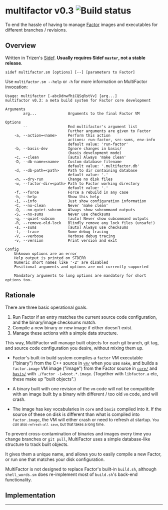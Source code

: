 # multifactor v0.3 ![Build status](https://api.travis-ci.org/catb0t/multifactor.svg?branch=master)

To end the hassle of having to manage [Factor](https://github.com/factor/factor) images and executables for different branches / revisions.

## Overview

Written in Trizen's [Sidef](https://github.com/trizen/sidef). **Usually requires Sidef `master`, not a stable release**.

`sidef multifactor.sm [options] [--] [parameters to Factor]`

Use `multifactor.sm --help` or `-h` for more information on MultiFactor invocation:

```
Usage: multifactor [-abcDdnwfhiCQSqRstVv] [arg...]
multifactor v0.3: a meta build system for Factor core development

Arguments
	    arg...              Arguments to the final Factor VM

Options
	    --                  End multifactor's argument list
	                        Further arguments are given to Factor
	-a, --action=<name>     Perform this action
	                        actions: run-factor, src-sums, env-info
	                        default value: 'run-factor'
	-b, --basis-dev         Ignore changes in basis/
	                        (basis development mode)
	-c, --clean             [auto] Always 'make clean'
	-D, --db-name=<name>    Custom database filename
	                        default value: '.multifactor.db'
	-d, --db-path=<path>    Path to dir containing database
	                        default value: '.'
	-n, --dry-run           Change no disk files
	-w, --factor-dir=<path> Path to Factor working directory
	                        default value: '.'
	-f, --force             Force a rebuild in any case
	-h, --help              Show this help
	-i, --info              Just show configuration information
	-C, --no-clean          Never 'make clean'
	-Q, --no-quiet-subcom   Always show subcommand outputs
	-S, --no-sums           Never use checksums
	-q, --quiet-subcom      [auto] Never show subcommand outputs
	-R, --remove-old-lock   Blindly remove any lock files (unsafe!)
	-s, --sums              [auto] Always use checksums
	-t, --trace             Some debug tracing
	-V, --verbose           Verbose debug tracing
	-v, --version           Print version and exit

Config
	Unknown options are an error
	Help output is printed on STDERR
	Numeric short names like '-2' are disabled
	Positional arguments and options are not currently supported

	Mandatory arguments to long options are mandatory for short options too.
```

## Rationale

There are three basic operational goals.

1. Run Factor if an entry matches the current source code configuration, and the binary/image checksums match.
2. Compile a new binary or new image if either doesn't exist.
3. Manage these actions with a simple data structure.

This way, MultiFactor will manage built objects for each git branch, git tag, and source code configuration you desire, without mixing them up.

* Factor's built-in build system compiles a `factor` VM executable ("binary") from the C++ source in [`vm/`](https://github.com/factor/factor/tree/master/vm) when you use `make`, and builds a `factor.image` VM image ("image") from the Factor source in [`core/`](https://github.com/factor/factor/tree/master/core) and [`basis/`](https://github.com/factor/factor/tree/master/basis) with `./factor -i=boot.*.image`. (Together with `libfactor.a` etc, these make up "built objects".)

* A binary built with one revision of the `vm` code will not be compatibile with an image built by a binary with different / too old `vm` code, and will crash.

* The image has key vocabularies in `core` and `basis` compiled into it. If the source of these on disk is different than what is compiled into `factor.image`, the VM will either crash or need to refresh at startup. <small> You *can* also `refresh-all save`, but that takes a long time. </small>

To prevent cross-contamination of binaries and images every time you change branches or `git pull`, MultiFactor uses a simple database-like structure to track built objects.

It gives them a unique name, and allows you to easily compile a new Factor, or run one that matches your disk configuration.

MultiFactor is not designed to replace Factor's built-in `build.sh`, although `shell_words.sm` does re-implement most of `build.sh`'s back-end functionality.

## Implementation


---

<!--
* put this executable script somewhere in your `$PATH` (optional: name it `factor`)

* `export FACTOR_FOLDER` as the path to your [factor/factor](https://github.com/factor/factor) git repository in your `.bashrc`, and `source ~/.bashrc`

* (optional) `export TRIM_HASH_TO` to control the length the hashes are cut to (longer prevents collisions, shorter is better for your filesystem; default=12)

* run the script with any argument: `factor.bash a`; it will build a binary and image for your current branch

* checkout a different `factor/factor` branch

* run the script with an argument again and it builds a new, separate binary and image for the branch

* if the image compilation crashes, it will re-bootstrap indefinitely until it builds a working image (or you kill it)

  if the `boot.*.image` is from a commit near-ish that of `core/*` and `basis/*`, it will probably build... eventually

  otherwise [manually download the image](https://downloads.factorcode.org/images/build) closest in age to `core` and `basis`

requires: `bash` approx. >= `4.3`, `git` >= `1.78`, `dc`, `stat`, `fold`, etc

Linux / Unix only currently (it might work on mac os, haven't ported to Windows CMD yet)

it will only rebuild the binary when

1. it gets at least 1 argument that isn't `--` or `noop`, and
2. the hash in the binary's filename is different than the hash created from files in `resource:vm/` and the argument wasn't `nomtime` [no modified time]

it will only rebuild the image when

1. it gets at least 1 argument that isn't `--` or `noop`, and
2. the hash in the image's filename is different than the hash created from files in `resource:basis/` and `resource:core/` or and the argument wasn't `nomtime` or
3. `refresh-all` fails due to inconsistency between the image, and the source files in `resource:basis/` or `resource:core/`

use `multifactor --force-rebuild` to trigger a branch rebuild regardless of existing files or modified times

use `multifactor --no-op` to print information and do nothing

arguments after `--` will be passed to the final Factor VM (if it runs successfully)

## notes

* **you may want to add a line like `_[A-Za-z0-9.-_]*_factor.*` to your global gitignore (`core.excludesFile`) to avoid tracking the per-branch binaries / images**

* due to the "unique" way `GIT_LABEL` is determined in Factor's `GNUmakefile`, the value of `vm-git-label` in Factor may be unexpected and may not represent the actual git branch the binary and image have been built from

-->
